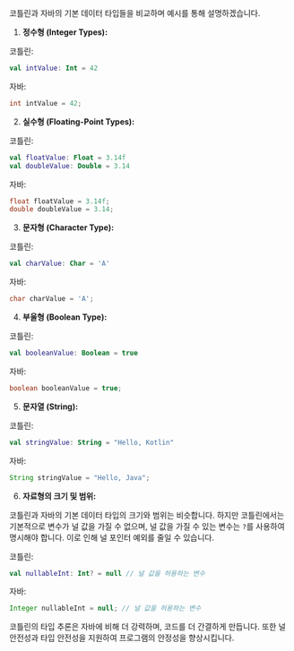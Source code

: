 코틀린과 자바의 기본 데이터 타입들을 비교하며 예시를 통해 설명하겠습니다.

1. **정수형 (Integer Types):**

코틀린:

```kotlin
val intValue: Int = 42
```

자바:

```java
int intValue = 42;
```

2. **실수형 (Floating-Point Types):**

코틀린:

```kotlin
val floatValue: Float = 3.14f
val doubleValue: Double = 3.14
```

자바:

```java
float floatValue = 3.14f;
double doubleValue = 3.14;
```

3. **문자형 (Character Type):**

코틀린:

```kotlin
val charValue: Char = 'A'
```

자바:

```java
char charValue = 'A';
```

4. **부울형 (Boolean Type):**

코틀린:

```kotlin
val booleanValue: Boolean = true
```

자바:

```java
boolean booleanValue = true;
```

5. **문자열 (String):**

코틀린:

```kotlin
val stringValue: String = "Hello, Kotlin"
```

자바:

```java
String stringValue = "Hello, Java";
```

6. **자료형의 크기 및 범위:**

코틀린과 자바의 기본 데이터 타입의 크기와 범위는 비슷합니다. 하지만 코틀린에서는 기본적으로 변수가 널 값을 가질 수 없으며, 널 값을 가질 수 있는 변수는 `?`를 사용하여 명시해야 합니다. 이로 인해 널 포인터 예외를 줄일 수 있습니다.

코틀린:

```kotlin
val nullableInt: Int? = null // 널 값을 허용하는 변수
```

자바:

```java
Integer nullableInt = null; // 널 값을 허용하는 변수
```

코틀린의 타입 추론은 자바에 비해 더 강력하며, 코드를 더 간결하게 만듭니다. 또한 널 안전성과 타입 안전성을 지원하여 프로그램의 안정성을 향상시킵니다.
